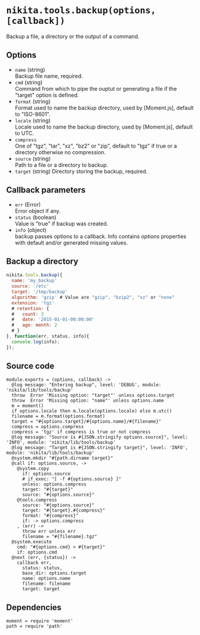 
# `nikita.tools.backup(options, [callback])`

Backup a file, a directory or the output of a command.

## Options

* `name` (string)   
  Backup file name, required.   
* `cmd` (string)      
  Command from which to pipe the ouptut or generating a file if the "target" 
  option is defined.   
* `format` (string)   
  Format used to name the backup directory, used by [Moment.js], default to 
  "ISO-8601".   
* `locale` (string)   
  Locale used to name the backup directory, used by [Moment.js], default to 
  UTC.   
* `compress`   
  One of "tgz", "tar", "xz", "bz2" or "zip", default to "tgz" if true or a directory otherwise no compression.   
* `source` (string)   
  Path to a file or a directory to backup.   
* `target` (string)
  Directory storing the backup, required.

## Callback parameters

* `err` (Error)   
  Error object if any.   
* `status`  (boolean)   
  Value is "true" if backup was created.   
* `info` (object)   
  backup passes options to a callback. Info contains _options_ properties with default
  and/or generated missing values.   

## Backup a directory

```js
nikita.tools.backup({
  name: 'my_backup'
  source: '/etc'
  target: '/tmp/backup'
  algorithm: 'gzip' # Value are "gzip", "bzip2", "xz" or "none"
  extension: 'tgz'
  # retention: {
  #   count: 3
  #   date: '2015-01-01-00:00:00'
  #   age: month: 2
  # }
}, function(err, status, info){
  console.log(info);
});
```

## Source code

    module.exports = (options, callback) ->
      @log message: "Entering backup", level: 'DEBUG', module: 'nikita/lib/tools/backup'
      throw  Error 'Missing option: "target"' unless options.target
      throw  Error 'Missing option: "name"' unless options.name
      m = moment()
      if options.locale then m.locale(options.locale) else m.utc()
      filename = m.format(options.format)
      target = "#{options.target}/#{options.name}/#{filename}"
      compress = options.compress
      compress = 'tgz' if compress is true or not compress
      @log message: "Source is #{JSON.stringify options.source}", level: 'INFO', module: 'nikita/lib/tools/backup'
      @log message: "Target is #{JSON.stringify target}", level: 'INFO', module: 'nikita/lib/tools/backup'
      @system.mkdir "#{path.dirname target}"
      @call if: options.source, ->
        @system.copy
          if: options.source
          # if_exec: "[ -f #{options.source} ]"
          unless: options.compress
          target: "#{target}"
          source: "#{options.source}"
        @tools.compress
          source: "#{options.source}"
          target: "#{target}.#{compress}"
          format: "#{compress}"
          if: -> options.compress
        , (err) ->
          throw err unless err
          filename = "#{filename}.tgz"
      @system.execute
        cmd: "#{options.cmd} > #{target}"
        if: options.cmd
      @next (err, {status}) ->
        callback err,
          status: status,
          base_dir: options.target
          name: options.name
          filename: filename
          target: target

## Dependencies

    moment = require 'moment'
    path = require 'path'

[backmeup]: https://github.com/adaltas/node-backmeup

